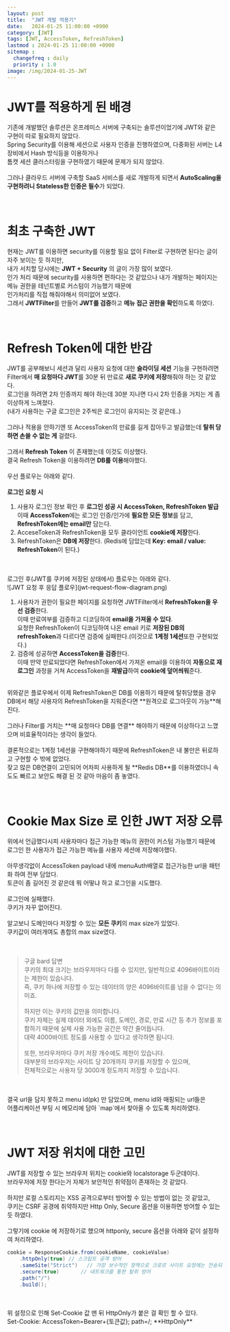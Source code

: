 ```yaml
---
layout: post
title:  "JWT 개발 적용기"
date:   2024-01-25 11:00:00 +0900
category: [JWT]
tags: [JWT, AccessToken, RefreshToken]
lastmod : 2024-01-25 11:00:00 +0900
sitemap :
  changefreq : daily
  priority : 1.0
image: /img/2024-01-25-JWT
---
```


# JWT를 적용하게 된 배경
기존에 개발했던 솔루션은 온프레미스 서버에 구축되는 솔루션이었기에 JWT와 같은 구현이 따로 필요하지 않았다.<br>
Spring Security를 이용해 세션으로 사용자 인증을 진행하였으며, 다중화된 서버는 L4장비에서 Hash 방식등을 이용하거나<br>
톰캣 세션 클러스터링을 구현하였기 때문에 문제가 되지 않았다.<br>
<br>
그러나 클라우드 서버에 구축할 SaaS 서비스를 새로 개발하게 되면서 **AutoScaling을 구현하려니 Stateless한 인증은 필수**가 되었다.<br>
<br>
<br>

# 최초 구축한 JWT
현재는 JWT를 이용하면 security를 이용할 필요 없이 Filter로 구현하면 된다는 글이 자주 보이는 듯 하지만,<br>
내가 서치할 당시에는 **JWT + Security** 의 글이 가장 많이 보였다.<br>
인가 처리 때문에 security를 사용하면 편하다는 것 같았으나 내가 개발하는 페이지는 메뉴 권한을 테넌트별로 커스텀이 가능했기 때문에<br>
인가처리를 직접 해줘야해서 의미없어 보였다.<br>
그래서 **JWTFilter**를 만들어 **JWT를 검증**하고 **메뉴 접근 권한을 확인**하도록  하였다.<br>
<br>
<br>

# Refresh Token에 대한 반감
JWT를 공부해보니 세션과 달리 사용자 요청에 대한 **슬라이딩 세션** 기능을 구현하려면<br>
Filter에서 **매 요청마다 JWT**를 30분 뒤 만료로 **새로 쿠키에 저장**해줘야 하는 것 같았다.<br>
로그인을 하려면 2차 인증까지 해야 하는데 30분 지나면 다시 2차 인증을 거치는 게 좀 이상하게 느껴졌다.<br>
(내가 사용하는 구글 로그인은 2주씩은 로그인이 유지되는 것 같은데..)<br>
<br>
그러나 적용을 안하기엔 또 AccessToken의 만료를 길게 잡아두고 발급했는데 **탈취 당하면 손쓸 수 없는 게** 걸렸다.<br>
<br>
그래서 **Refresh Token** 이 존재했는데 이것도 이상했다.<br>
결국 Refresh Token을 이용하려면 **DB를 이용**해야했다.<br>
<br>
우선 플로우는 아래와 같다.<br>
<br>
**로그인 요청 시**
1. 사용자 로그인 정보 확인 후 **로그인 성공 시 AccessToken, RefreshToken 발급** <br>이때 **AccessToken**에는 로그인 인증/인가에 **필요한 모든 정보**를 담고, **RefreshToken에는 email만** 담는다.
2. AcceseToken과 RefreshToken을 모두 클라이언트 **cookie에 저장**한다.
3. RefreshToken은 **DB에 저장**한다. (Redis에 담았는데 **Key: email / value: RefreshToken**이 된다.)

<br>
<br>
로그인 후(JWT를 쿠키에 저장된 상태에서) 플로우는 아래와 같다.<br>
![JWT 요청 후 응답 플로우](jwt-request-flow-diagram.png)

<br>

1. 사용자가 권한이 필요한 페이지를 요청하면 JWTFilter에서 **RefreshToken을 우선 검증**한다.<br>이때 만료여부를 검증하고 디코딩하여 **email을 가져올 수 있다**.<br>요청한 RefreshToken이 디코딩하여 나온 email 키로 **저장된 DB의 refreshToken**과 다르다면 검증에 실패한다.(이것으로 **1계정 1세션**또한 구현되었다.)
2. 검증에 성공하면 **AccessToken을 검증**한다.<br>이때 만약 만료되었다면 RefreshToken에서 가져온 email을 이용하여 **자동으로 재로그인** 과정을 거쳐 AccessToken을 **재발급**하여 **cookie에 덮어씌워**준다.

<br>
위와같은 플로우에서 이제 RefreshToken은 DB를 이용하기 때문에 탈취당했을 경우<br>
DB에서 해당 사용자의 RefreshToken을 지워준다면 **원격으로 로그아웃이 가능**해진다.<br>
<br>
그러나 Filter를 거치는 **매 요청마다 DB를 연결** 해야하기 때문에 이상하다고 느꼈으며 비효율적이라는 생각이 들었다.<br>
<br>
결론적으로는 1계정 1세션을 구현해야하기 때문에 RefreshToken은 내 불만은 뒤로하고 구현할 수 밖에 없었다.<br>
잦고 많은 DB연결이 고민되어 어차피 사용하게 될 **Redis DB**를 이용하였더니 속도도 빠르고 보안도 해결 된 것 같아 마음이 좀 놓였다.<br>
<br>
<br>

# Cookie Max Size 로 인한 JWT 저장 오류
위에서 언급했다시피 사용자마다 접근 가능한 메뉴의 권한이 커스텀 가능했기 때문에<br>
로그인 한 사용자가 접근 가능한 메뉴를 사용자 세션에 저장해야했다.<br>
<br>
아무생각없이 AccessToken payload 내에 menuAuth배열로 접근가능한 url을 패턴화 하여 전부 담았다.<br>
토큰이 좀 길어진 것 같은데 뭐 어떻냐 하고 로그인을 시도했다.<br>
<br>
로그인에 실패했다.<br>
쿠키가 자꾸 없어진다.<br>
<br>
알고보니 도메인마다 저장할 수 있는 **모든 쿠키**의 max size가 있었다.<br>
쿠키값이 여러개여도 총합의 max size였다.<br>
<br>
<br>
>구글 bard 답변<br>
>	쿠키의 최대 크기는 브라우저마다 다를 수 있지만, 일반적으로 4096바이트이라는 제한이 있습니다.<br>
>	즉, 쿠키 하나에 저장할 수 있는 데이터의 양은 4096바이트를 넘을 수 없다는 의미죠.<br>
>	<br>하지만 이는 쿠키의 값만을 의미합니다.<br>
>	쿠키 자체는 실제 데이터 외에도 이름, 도메인, 경로, 만료 시간 등 추가 정보를 포함하기 때문에 실제 사용 가능한 공간은 약간 줄어듭니다.<br>
>	대략 4000바이트 정도를 사용할 수 있다고 생각하면 됩니다.<br>
>	<br>또한, 브라우저마다 쿠키 저장 개수에도 제한이 있습니다.<br>
>	대부분의 브라우저는 사이트 당 20개까지 쿠키를 저장할 수 있으며,<br>
>	전체적으로는 사용자 당 3000개 정도까지 저장할 수 있습니다.<br>

<br>
<br>
결국 url을 담지 못하고 menu id(pk) 만 담았으며, menu id와 매핑되는 url들은<br>
어플리케이션 부팅 시 메모리에 담아 `map`에서 찾아올 수 있도록 처리하였다.<br>
<br>
<br>

# JWT 저장 위치에 대한 고민
JWT를 저장할 수 있는 브라우저 위치는 cookie와 localstorage 두군데이다.<br>
브라우저에 저장 한다는거 자체가 보안적인 취약점이 존재하는 것 같았다.<br>
<br>
하지만 로컬 스토리지는 XSS 공격으로부터 방어할 수 있는 방법이 없는 것 같았고,<br>
쿠키는 CSRF 공경에 취약하지만 Http Only, Secure 옵션을 이용하면 방어할 수 있는 듯 하였다.<br>
<br>
그렇기에 cookie 에 저장하기로 했으며 httponly, secure 옵션을 아래와 같이 설정하여 처리하였다.<br>
```java
cookie = ResponseCookie.from(cookieName, cookieValue)
    .httpOnly(true) // 스크립트 공격 방어
    .sameSite("Strict")   // 가장 보수적인 정책으로 크로르 사이트 요청에는 전송되지 않도록 처리
    .secure(true)       // 네트워크를 통한 탈취 방어
    .path("/")
    .build();
```

<br>
<br>
위 설정으로 인해 Set-Cookie 값 맨 뒤 HttpOnly가 붙은 걸 확인 할 수 있다.<br>
Set-Cookie: AccessToken=Bearer+{토큰값}; path=/; **HttpOnly**

